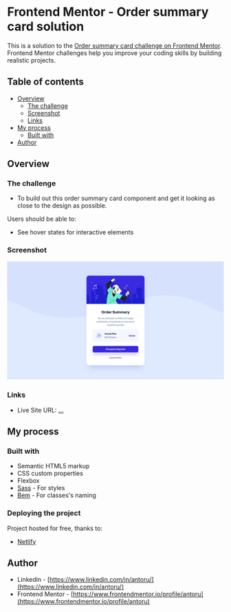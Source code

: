 # Frontend Mentor - Order summary card solution

This is a solution to the [Order summary card challenge on Frontend Mentor](https://www.frontendmentor.io/challenges/order-summary-component-QlPmajDUj). Frontend Mentor challenges help you improve your coding skills by building realistic projects. 

## Table of contents

- [Overview](#overview)
  - [The challenge](#the-challenge)
  - [Screenshot](#screenshot)
  - [Links](#links)
- [My process](#my-process)
  - [Built with](#built-with)
- [Author](#author)

## Overview

### The challenge

- To build out this order summary card component and get it looking as close to the design as possible.

Users should be able to:

- See hover states for interactive elements

### Screenshot

![](./screenshot.png)

### Links

- Live Site URL: [...](...)

## My process

### Built with

- Semantic HTML5 markup
- CSS custom properties
- Flexbox
- [Sass](https://sass-lang.com/) - For styles
- [Bem](https://en.bem.info/) - For classes's naming

### Deploying the project

Project hosted for free, thanks to:

- [Netlify](https://www.netlify.com/)

## Author

- Linkedin - [https://www.linkedin.com/in/antoru/](https://www.linkedin.com/in/antoru/)
- Frontend Mentor - [https://www.frontendmentor.io/profile/antoru](https://www.frontendmentor.io/profile/antoru)
